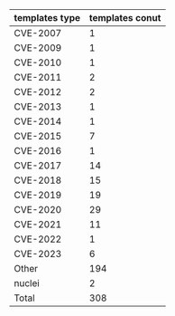 | templates type | templates conut |
| --- | --- |
| CVE-2007 | 1 |
| CVE-2009 | 1 |
| CVE-2010 | 1 |
| CVE-2011 | 2 |
| CVE-2012 | 2 |
| CVE-2013 | 1 |
| CVE-2014 | 1 |
| CVE-2015 | 7 |
| CVE-2016 | 1 |
| CVE-2017 | 14 |
| CVE-2018 | 15 |
| CVE-2019 | 19 |
| CVE-2020 | 29 |
| CVE-2021 | 11 |
| CVE-2022 | 1 |
| CVE-2023 | 6 |
| Other | 194 |
| nuclei | 2 |
| Total | 308 |
